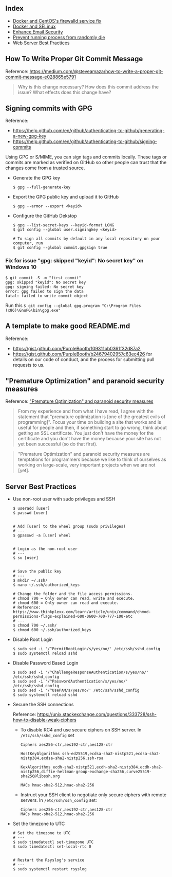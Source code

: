 ## Index

- [Docker and CentOS's firewalld service fix](DOCKER.md#centoss-firewalld-service-fix)
- [Docker and SELinux](DOCKER.md#optional-enable-selinux)
- [Enhance Email Security](EMAIL.md)
- [Prevent running process from randomly die](SWAP.md)
- [Web Server Best Practices](WEBSERVER.md)

## How To Write Proper Git Commit Message

Reference: https://medium.com/@steveamaza/how-to-write-a-proper-git-commit-message-e028865e5791

> Why is this change necessary?
> How does this commit address the issue?
> What effects does this change have?

## Signing commits with GPG

Reference:
- https://help.github.com/en/github/authenticating-to-github/generating-a-new-gpg-key
- https://help.github.com/en/github/authenticating-to-github/signing-commits

Using GPG or S/MIME, you can sign tags and commits locally. These tags or commits are marked as verified on GitHub so other people can trust that the changes come from a trusted source.

- Generate the GPG key

  ```
  $ gpg --full-generate-key
  ```

- Export the GPG public key and upload it to GitHub

  ```
  $ gpg --armor --export <keyid>
  ```
  
- Configure the GitHub Dekstop

  ```
  $ gpg --list-secret-keys --keyid-format LONG
  $ git config --global user.signingkey <keyid>
  
  # To sign all commits by default in any local repository on your computer, run
  $ git config --global commit.gpgsign true
  ```

### Fix for issue "gpg: skipped "keyid": No secret key" on Windows 10

```
$ git commit -S -m "first commit"
gpg: skipped "keyid": No secret key
gpg: signing failed: No secret key
error: gpg failed to sign the data
fatal: failed to write commit object
```

Run this `$ git config --global gpg.program "C:\Program Files (x86)\GnuPG\bin\gpg.exe"`

## A template to make good README.md

Reference:
- https://gist.github.com/PurpleBooth/109311bb0361f32d87a2
- https://gist.github.com/PurpleBooth/b24679402957c63ec426 for details on our code of conduct, and the process for submitting pull requests to us.

## "Premature Optimization" and paranoid security measures

Reference: ["Premature Optimization" and paranoid security measures](https://stackoverflow.com/questions/12543607/prevent-session-cookie-hijacking-without-ssl/12545243#12545243)

> From my experience and from what I have read, I agree with the statement that "premature optimization is [one of the greatest evils of programming]". Focus your time on building a site that works and is useful for people and then, if something start to go wrong, think about getting an SSL certificate. You just don't have the money for the certificate and you don't have the money because your site has not yet been successful (so do that first).

> "Premature Optimization" and paranoid security measures are temptations for programmers because we like to think of ourselves as working on large-scale, very important projects when we are not [yet].

## Server Best Practices

- Use non-root user with sudo privileges and SSH

  ```
  $ useradd [user]
  $ passwd [user]


  # Add [user] to the wheel group (sudo privileges)
  # ---
  $ gpasswd -a [user] wheel


  # Login as the non-root user
  # ---
  $ su [user]


  # Save the public key
  # ---
  $ mkdir ~/.ssh/
  $ nano ~/.ssh/authorized_keys

  # Change the folder and the file access permissions.
  # chmod 700 = Only owner can read, write and execute.
  # chmod 600 = Only owner can read and execute.
  # Reference: https://www.thinkplexx.com/learn/article/unix/command/chmod-permissions-flags-explained-600-0600-700-777-100-etc
  # ---
  $ chmod 700 ~/.ssh/
  $ chmod 600 ~/.ssh/authorized_keys
  ```

- Disable Root Login

  ```
  $ sudo sed -i '/^PermitRootLogin/s/yes/no/' /etc/ssh/sshd_config
  $ sudo systemctl reload sshd
  ```

- Disable Password Based Login

  ```
  $ sudo sed -i '/^ChallengeResponseAuthentication/s/yes/no/' /etc/ssh/sshd_config
  $ sudo sed -i '/^PasswordAuthentication/s/yes/no/' /etc/ssh/sshd_config
  $ sudo sed -i '/^UsePAM/s/yes/no/' /etc/ssh/sshd_config
  $ sudo systemctl reload sshd
  ```
  
- Secure the SSH connections

  Reference: https://unix.stackexchange.com/questions/333728/ssh-how-to-disable-weak-ciphers

  - To disable RC4 and use secure ciphers on SSH server. In `/etc/ssh/sshd_config` set
  
    ```
    Ciphers aes256-ctr,aes192-ctr,aes128-ctr

    HostKeyAlgorithms ssh-ed25519,ecdsa-sha2-nistp521,ecdsa-sha2-nistp384,ecdsa-sha2-nistp256,ssh-rsa

    KexAlgorithms ecdh-sha2-nistp521,ecdh-sha2-nistp384,ecdh-sha2-nistp256,diffie-hellman-group-exchange-sha256,curve25519-sha256@libssh.org

    MACs hmac-sha2-512,hmac-sha2-256
    ```
  
  - Instruct your SSH client to negotiate only secure ciphers with remote servers. In `/etc/ssh/ssh_config` set:
  
    ```
    Ciphers aes256-ctr,aes192-ctr,aes128-ctr
    MACs hmac-sha2-512,hmac-sha2-256
    ```

- Set the timezone to UTC

  ```
  # Set the timezone to UTC
  # ---
  $ sudo timedatectl set-timezone UTC
  $ sudo timedatectl set-local-rtc 0


  # Restart the Rsyslog's service
  # ---
  $ sudo systemctl restart rsyslog
  ```
